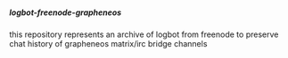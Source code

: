 ##### logbot-freenode-grapheneos

this repository represents an archive of logbot from freenode to preserve chat history of grapheneos matrix/irc bridge channels
